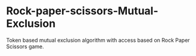 # Rock-paper-scissors-Mutual-Exclusion
Token based mutual exclusion algorithm with access based on Rock Paper Scissors game.
